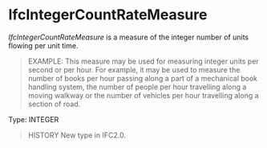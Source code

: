 # IfcIntegerCountRateMeasure

_IfcIntegerCountRateMeasure_ is a measure of the integer number of units flowing per unit time.<!-- end of definition -->

> EXAMPLE: This measure may be used for measuring integer units per second or per hour. For example, it may be used to measure the number of books per hour passing along a part of a mechanical book handling system, the number of people per hour travelling along a moving walkway or the number of vehicles per hour travelling along a section of road.

Type: INTEGER

> HISTORY New type in IFC2.0.

